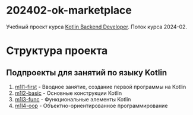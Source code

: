 # 202402-ok-marketplace

Учебный проект курса
[Kotlin Backend Developer](https://otus.ru/lessons/kotlin/).
Поток курса 2024-02.

# Структура проекта

## Подпроекты для занятий по языку Kotlin

1. [m1l1-first](m1l1-first) - Вводное занятие, создание первой программы на Kotlin
2. [m1l2-basic](m1l2-basic) - Основные конструкции Kotlin
3. [m1l3-func](m1l3-func) - Функциональные элементы Kotlin
4. [m1l4-oop](m1l4-oop) - Объектно-ориентированное программирование

